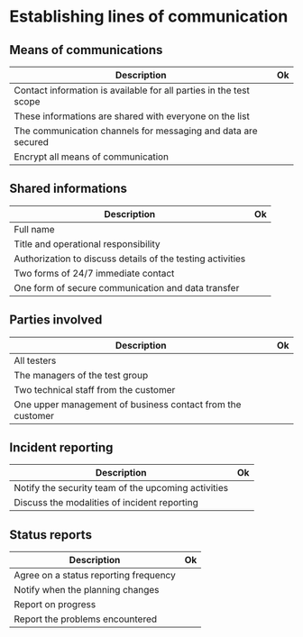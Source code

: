 # Establishing lines of communication

## Means of communications

| Description                                                             | Ok |
| ----------------------------------------------------------------------- | -- |
| Contact information is available for all parties in the test scope | |
| These informations are shared with everyone on the list | |
| The communication channels for messaging and data are secured | |
| Encrypt all means of communication | |

## Shared informations

| Description                                                             | Ok |
| ----------------------------------------------------------------------- | -- |
| Full name | |
| Title and operational responsibility | |
| Authorization to discuss details of the testing activities | |
| Two forms of 24/7 immediate contact | |
| One form of secure communication and data transfer | |

## Parties involved

| Description                                                             | Ok |
| ----------------------------------------------------------------------- | -- |
| All testers | |
| The managers of the test group | |
| Two technical staff from the customer | |
| One upper management of business contact from the customer | |

## Incident reporting

| Description                                                             | Ok |
| ----------------------------------------------------------------------- | -- |
| Notify the security team of the upcoming activities | |
| Discuss the modalities of incident reporting | |

## Status reports

| Description                                                             | Ok |
| ----------------------------------------------------------------------- | -- |
| Agree on a status reporting frequency | |
| Notify when the planning changes | |
| Report on progress | |
| Report the problems encountered | |
